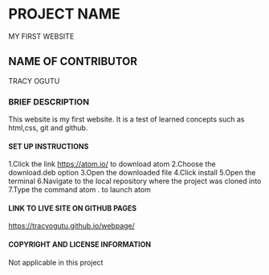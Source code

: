 # PROJECT NAME

MY FIRST WEBSITE

## NAME OF CONTRIBUTOR

TRACY OGUTU

### BRIEF DESCRIPTION

This website is my first website. It is a test of learned concepts such as html,css, git and github.

#### SET UP INSTRUCTIONS
1.Click the link https://atom.io/ to download atom
2.Choose the download.deb option
3.Open the downloaded file
4.Click install 
5.Open the terminal
6.Navigate to the local repository where the project was cloned into
7.Type the command atom . to launch atom 

#### LINK TO LIVE SITE ON GITHUB PAGES
https://tracyogutu.github.io/webpage/

#### COPYRIGHT AND LICENSE INFORMATION

Not applicable in this project


